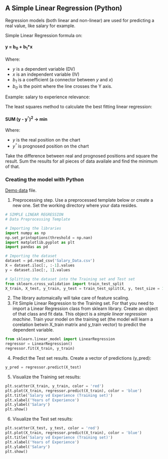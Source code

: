 ## A Simple Linear Regression (Python)
Regression models (both linear and non-linear) are used for predicting a real value, like salary for example.

Simple Linear Regression formula on:
#### y = b<sub>0</sub> + b<sub>1</sub>*x
Where:
- *y* is a dependent variable (DV)
- *x* is an independent variable (IV)
- *b<sub>1</sub>* is a coefficient (a connector between *y* and *x*) 
- *b<sub>0</sub>* is the point where the line crosses the Y axis.

Example: salary to experience relevance:

The least squares method to calculate the best fitting linear regression:
#### SUM (y - y<sup>^</sup>)<sup>2</sup> -> min
Where:
- *y* is the real position on the chart
- *y<sup>^</sup>* is prognosed position on the chart

Take the difference between real and prognosed positions and square the result. Sum the 
results for all pieces of data availale and find the minimum of that. 
                                        
### Creating the model with Python
[Demo data](https://github.com/vgorbic1/data-science/blob/master/Machine%20Learning/Salary_Data.csv) file.
1. Preprocessing step. Use a preprocessed template below or create a new one. Set the working directory where your data resides.
```python
# SIMPLE LINEAR REGRESSION
# Data Preprocessing Template

# Importing the libraries
import numpy as np
np.set_printoptions(threshold = np.nan)
import matplotlib.pyplot as plt
import pandas as pd

# Importing the dataset
dataset = pd.read_csv('Salary_Data.csv')
X = dataset.iloc[:, :-1].values
y = dataset.iloc[:, 1].values

# Splitting the dataset into the Training set and Test set
from sklearn.cross_validation import train_test_split
X_train, X_test, y_train, y_test = train_test_split(X, y, test_size = 1/3, random_state = 0)
```
2. The library automaically will take care of feature scaling.
3. Fit Simple Linear Regression to the Training set. For that you need to import a Linear Regression class from sklearn library. Create an object of that class and fit data. This object is a *simple linear regression machine*. Train your model on the training set (the model will learn a corelation betwin X_train matrix and y_train vector) to predict the dependent variable.
```python
from sklearn.linear_model import LinearRegression
regressor = LinearRegression()
regressor.fit(X_train, y_train)
```
4. Predict the Test set results. Create a vector of predictions (y_pred):
```python
y_pred = regressor.predict(X_test)
```
5. Visualize the Training set results:
```python
plt.scatter(X_train, y_train, color = 'red')
plt.plot(X_train, regressor.predict(X_train), color = 'blue')
plt.title('Salary vd Experience (Training set)')
plt.xlabel('Years of Experience')
plt.ylabel('Salary')
plt.show()
```
6. Visualize the Test set results:
```python
plt.scatter(X_test, y_test, color = 'red')
plt.plot(X_train, regressor.predict(X_train), color = 'blue')
plt.title('Salary vd Experience (Training set)')
plt.xlabel('Years of Experience')
plt.ylabel('Salary')
plt.show()
```
